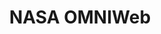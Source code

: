 ---
layout: default
description: An interface built in 2008 to provide a more integrated interface to
  the many plasma, magnetic field and energetic particle data sets relevant to heliospheric
  studies and resident at Goddard's Space Physics Data Facility. It delivers users
  to underlying interfaces (OMNIWeb, COHOWeb, FTPBrowser, CDAWeb, Helioweb, spdf/ftp)
  offering various functionalities for various data sets
notes: 'A database compiling many observing platforms

  '
programmatic_access: through nano
relationships_to_other_tools: Visualization web service for solar wind SPDF data
shortname: omniweb
thumbnail_url: https://www.nasa.gov/sites/default/files/thumbnails/image/nasa-logo-web-rgb.png
timestamp: Fri, 11 Feb 2022 14:12:40 GMT
title: NASA OMNIWeb
tool/software: NASA OMNIWeb
type: database
uuid: 5ed71d7c-d4b6-4a05-8efd-20607b45b256
website_link: https://omniweb.gsfc.nasa.gov/
---